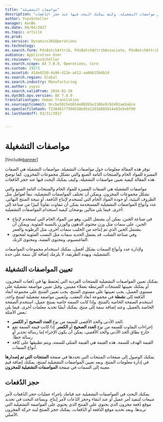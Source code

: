 ```yaml
---
title: "مواصفات التشغيلة"
description: "توفر هذه المقالة معلومات حول مواصفات التشغيلة. مواصفات التشغيلة هي الصفات المميزة للمواد الخام والمنتجات التامة الصنع والتي تشكل مجموعات المخزون. كما توضح هذه المقالة كيفية تعيين مواصفات التشغيلة، وكيف يمكنك البحث فيها عند حجز الدُفعات."
author: YuyuScheller
manager: AnnBe
ms.date: 04/04/2017
ms.topic: article
ms.prod: 
ms.service: Dynamics365Operations
ms.technology: 
ms.search.form: PdsBatchAttrib, PdsBatchAttribAssociate, PdsBatchAttribByAttribGroup, PdsBatchAttribByItem, PdsBatchAttribByitemCustomer, PdsBatchAttribGroup
audience: Application User
ms.reviewer: YuyuScheller
ms.search.scope: AX 7.0.0, Operations, Core
ms.custom: 19271
ms.assetid: 41de0250-4a96-412e-a412-aa06615b6b1d
ms.search.region: Global
ms.search.industry: Manufacturing
ms.author: yuyus
ms.search.validFrom: 2016-02-28
ms.dyn365.ops.version: AX 7.0.0
translationtype: Human Translation
ms.sourcegitcommit: 9ccbe5815ebb54e00265e130be9c82491aebabce
ms.openlocfilehash: f23040177394558e95a13d16885814e83e5ebf99
ms.lasthandoff: 03/31/2017


---
```


# <a name="batch-attributes"></a>مواصفات التشغيلة

[!include[banner](../includes/banner.md)]


توفر هذه المقالة معلومات حول مواصفات التشغيلة. مواصفات التشغيلة هي الصفات المميزة للمواد الخام والمنتجات التامة الصنع والتي تشكل مجموعات المخزون. كما توضح هذه المقالة كيفية تعيين مواصفات التشغيلة، وكيف يمكنك البحث فيها عند حجز الدُفعات.

مواصفات التشغيلة هي الصفات المميزة للمواد الخام والمنتجات التامة الصنع والتي تشكل مجموعات المخزون. ويمكن أن تختلف المواصفات التشغيلية، تبعاً لعوامل مثل الظروف البيئية، أو جودة المواد الخام التي تُستخدم لإنتاج الدُفعة، أو نتيجة المنتج النهائي. عدد وأنواع المواصفات التشغيلية المستخدمة يمكن أن تتفاوت تفاوتاً كبيرًا من صناعة إلى أخرى. فيما يلي مثالين يوضحان كيفية استخدام المواصفات التشغيلية:

-   في صناعة الجبن، يمكن أن يشتمل اللبن، وهو من المواد الخام التي تُستخدم لإنتاج الجبن، على سمات مثل وزن محتوى الدهون والوزن بالنسبة المئوية. ويمكن أن يشتمل الجبن الذي تم إنتاجه من الحليب سمات أخرى، مثل الرطوبة والعمر.
-   وفي صناعة الصلب، قد يشمل الحديد سمات مثل النسب المئوية لمحتوى الماغنسيوم، ومحتوى الفضة، ومحتوى الزنك.

ولإدارة عدد وأنواع السمات بشكل أفضل، يمكنك استخدام مجموعات المواصفات التشغيلية. وبهذه الطريقة، لا يلزمك إضافة كل سمة على حدة.

## <a name="assign-batch-attributes"></a>تعيين المواصفات التشغيلة
يمكنك تعيين المواصفات التشغيلية للمنتجات الفردية التي يُحتفظ يها في دُفعات المخزون، أو يمكنك تعيينها للمنتجات المرتبطة بعملاء معينين. وقبل تعيين مواصفة تشغيلية على مستوى العميل، يجب تعيينها على مستوى المنتج. يجب تعيين المنتج على مجموعة أبعاد الدُفعة إلى **نشطة** في مجموعة أبعاد التعقب. ولتعيين مواصفة تشغيلية لمنتج واحد، استخدم الصفحة الخاصة بالمنتج. وإذا كانت السمة خاصة بمنتج عميل، استخدم الصفحة الخاصة بالعميل. وعند إضافة سمة إلى منتج، يمكنك أيضًا تحديد معلمات أخرى. فيما يلي بعض الأمثلة:

-   الحد الأدنى والحد الأقصى للسمة من نوع **العدد الصحيح** أو **الكسر**.
-   ‏‫إجراءات التفاوت للسمة من نوع **العدد الصحيح** أو **الكسر‬‏‫**. إذا كانت قيمة السمة تقع خارج نطاق الحد الأدنى والحد الأقصى، يمكن أن يكون الإجراء إما رسالة تحذير أو رسالة خطأ.‬
-   القيمة الهدف للسمة. هذه القيمة هي القيمة المثلى للسمة، ويتم تطبيقها على كافة أنواع السمات.

يمكنك الوصول إلى صفحات المنتجات التي تحددها في صفحة **المنتجات التي تم إصدارها** في إدارة معلومات المنتج. وبعد تعيين المواصفات التشغيلية لمنتج، يمكنك إضافة قيم معينة إلى السمات في صفحة **المواصفات التشغيلية للمخزون**.

## <a name="reserve-batches"></a>حجز الدُفعات
يمكنك البحث في المواصفات التشغيلية عند قيامك بإجراء عمليات حجر الدُفعات لأمر مبيعات لتنفيذ أمر عميل أو عند انتقاء وحجز الدُعات لأمر إنتاج. ويساعد البحث في تحديد موقع دُفعة مخزون الذي يحتوي على المنتج الذي يحتوي على المواصفة التشغيلية التي تريدها. وبعد تحديد موقع الدُفعة أو الدُفعات، يمكنك حجز المنتج لبند حركة المخزون الأصلي.




